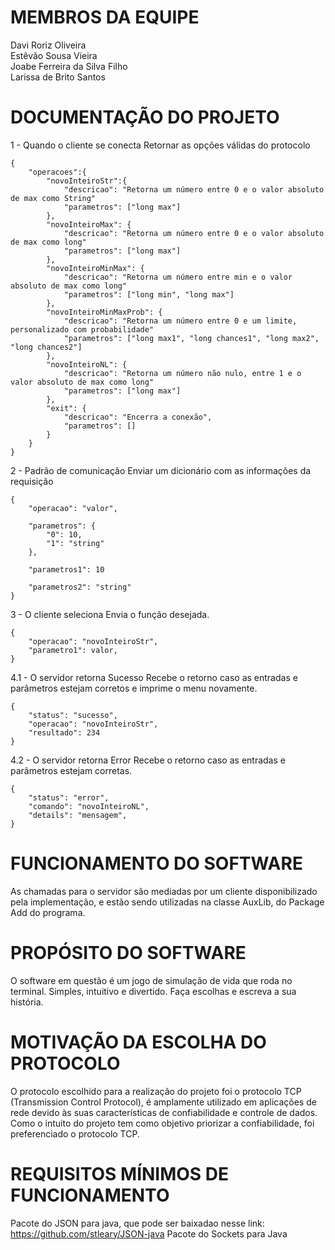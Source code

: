 # MEMBROS DA EQUIPE
Davi Roriz Oliveira<br/>
Estêvão Sousa Vieira<br/>
Joabe Ferreira da Silva Filho<br/>
Larissa de Brito Santos

# DOCUMENTAÇÃO DO PROJETO

1 - Quando o cliente se conecta
Retornar as opções válidas do protocolo
```
{
	"operacoes":{
		"novoInteiroStr":{
			"descricao": "Retorna um número entre 0 e o valor absoluto de max como String"
			"parametros": ["long max"]
		},
		"novoInteiroMax": {
			"descricao": "Retorna um número entre 0 e o valor absoluto de max como long"
			"parametros": ["long max"]
		},
		"novoInteiroMinMax": {
			"descricao": "Retorna um número entre min e o valor absoluto de max como long"
			"parametros": ["long min", "long max"]
		},
		"novoInteiroMinMaxProb": {
			"descricao": "Retorna um número entre 0 e um limite, personalizado com probabilidade"
			"parametros": ["long max1", "long chances1", "long max2", "long chances2"]
		},
		"novoInteiroNL": {
			"descricao": "Retorna um número não nulo, entre 1 e o valor absoluto de max como long"
			"parametros": ["long max"]
		},
		"exit": {
			"descricao": "Encerra a conexão",
			"parametros": []
		}
	}
}
```

2 - Padrão de comunicação
Enviar um dicionário com as informações da requisição
```
{
	"operacao": "valor",
	
	"parametros": {
		"0": 10,
		"1": "string"
	},
	
	"parametros1": 10
	
	"parametros2": "string"
}
```

3 - O cliente seleciona
Envia o função desejada.
```
{
	"operacao": "novoInteiroStr",
	"parametro1": valor,
}
```

4.1 - O servidor retorna Sucesso
Recebe o retorno caso as entradas e parâmetros estejam corretos e imprime o menu novamente.
```
{
	"status": "sucesso",
	"operacao": "novoInteiroStr",
	"resultado": 234
}
```

4.2 - O servidor retorna Error
Recebe o retorno caso as entradas e parâmetros estejam corretas.
```
{
	"status": "error",
	"comando": "novoInteiroNL",
	"details": "mensagem",
}
```

# FUNCIONAMENTO DO SOFTWARE

As chamadas para o servidor são mediadas por um cliente disponibilizado pela implementação, e estão sendo utilizadas na classe AuxLib, do Package Add do programa. 

# PROPÓSITO DO SOFTWARE

O software em questão é um jogo de simulação de vida que roda no terminal. Simples, intuitivo e divertido. Faça escolhas e escreva a sua história.

# MOTIVAÇÃO DA ESCOLHA DO PROTOCOLO
O protocolo escolhido para a realização do projeto foi o protocolo TCP (Transmission Control Protocol), é amplamente utilizado em aplicações de rede devido às suas características de confiabilidade e controle de dados. Como o intuito do projeto tem como objetivo priorizar a confiabilidade, foi preferenciado o protocolo TCP.

# REQUISITOS MÍNIMOS DE FUNCIONAMENTO
Pacote do JSON para java, que pode ser baixadao nesse link: https://github.com/stleary/JSON-java
Pacote do Sockets para Java
